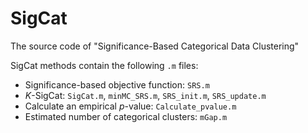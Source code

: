 # SigCat
The source code of "Significance-Based Categorical Data Clustering"

SigCat methods contain the following `.m` files:

- Significance-based objective function: `SRS.m`
- *K*-SigCat: `SigCat.m`, `minMC_SRS.m`, `SRS_init.m`, `SRS_update.m`
- Calculate an empirical *p*-value: `Calculate_pvalue.m`
- Estimated number of categorical clusters: `mGap.m`
